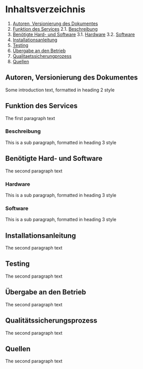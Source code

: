 # Inhaltsverzeichnis
1. [Autoren, Versionierung des Dokumentes](#autoren)
2. [Funktion des Services](#funktion)
	2.1. [Beschreibung](#beschreibung)
3. [Benötigte Hard- und Software](#ware)
	3.1. [Hardware](#hardware)
	3.2. [Software](#software)
4. [Installationsanleitung](#anleitung)
5. [Testing](#testing)
6. [Übergabe an den Betrieb](#übergabe)
7. [Qualitaetssicherungprozess](#quali)
8. [Quellen](#quellen)

## Autoren, Versionierung des Dokumentes <a name="autoren"></a>
Some introduction text, formatted in heading 2 style

## Funktion des Services <a name="funktion"></a>
The first paragraph text

### Beschreibung <a name="beschreibung"></a>
This is a sub paragraph, formatted in heading 3 style

## Benötigte Hard- und Software <a name="ware"></a>
The second paragraph text

### Hardware<a name="hardware"></a>
This is a sub paragraph, formatted in heading 3 style

### Software<a name="software"></a>
This is a sub paragraph, formatted in heading 3 style


## Installationsanleitung <a name="anleitung"></a>
The second paragraph text

## Testing<a name="testing"></a>
The second paragraph text

## Übergabe an den Betrieb <a name="übergabe"></a>
The second paragraph text


## Qualitätssicherungsprozess <a name="quali"></a>
The second paragraph text

## Quellen<a name="quellen"></a>
The second paragraph text
<!--stackedit_data:
eyJoaXN0b3J5IjpbOTgyMDUwMTYwLC0yMDUwNDI1MjU2LDE5MT
U1Nzk2OTAsNzI4NDM5NzUxLDE3MDUxNzY0MTYsLTEyMTI2MTgz
MDgsLTE5Mzg3NzkxNTAsLTEwMzc4NTM2ODMsLTgwNDg2MjE5Ny
wxOTUwNTA4Nzk4LDM3NTE2MjU3MiwzOTYxODQyMDUsMjI0OTYy
MCwtMjA4ODc0NjYxMiw5MTIxNDUyMTAsLTEzMTA5MjU5ODUsLT
EyMTAwMDQ0MTQsMjU3ODA2OTI4XX0=
-->